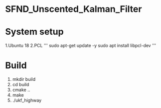 # SFND_Unscented_Kalman_Filter

# System setup
1.Ubuntu 18
2.PCL
'''
sudo apt-get update -y
sudo apt install libpcl-dev
'''
# Build
1. mkdir build
2. cd build
3. cmake ..
4. make
5. ./ukf_highway

 